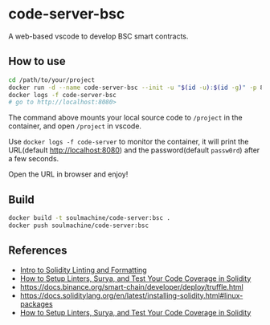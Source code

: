 # code-server-bsc

A web-based vscode to develop BSC smart contracts.

## How to use

```bash
cd /path/to/your/project
docker run -d --name code-server-bsc --init -u "$(id -u):$(id -g)" -p 8080:8080 -v $(pwd):/project soulmachine/code-server:bsc code-server
docker logs -f code-server-bsc
# go to http://localhost:8080>
```

The command above mounts your local source code to `/project` in the container, and open `/project` in vscode.

Use `docker logs -f code-server` to monitor the container, it will print the URL(default <http://localhost:8080>) and the password(default `passw0rd`) after a few seconds.

Open the URL in browser and enjoy!

## Build

```bash
docker build -t soulmachine/code-server:bsc .
docker push soulmachine/code-server:bsc
```

## References

* [Intro to Solidity Linting and Formatting](https://medium.com/coinmonks/introduction-to-solidity-linting-and-formatting-e838c074791a)
* [How to Setup Linters, Surya, and Test Your Code Coverage in Solidity](https://www.maxgrok.com/posts/how-to-setup-solidity-linters)
* <https://docs.binance.org/smart-chain/developer/deploy/truffle.html>
* <https://docs.soliditylang.org/en/latest/installing-solidity.html#linux-packages>
* [How to Setup Linters, Surya, and Test Your Code Coverage in Solidity](https://www.maxgrok.com/posts/how-to-setup-solidity-linters)
